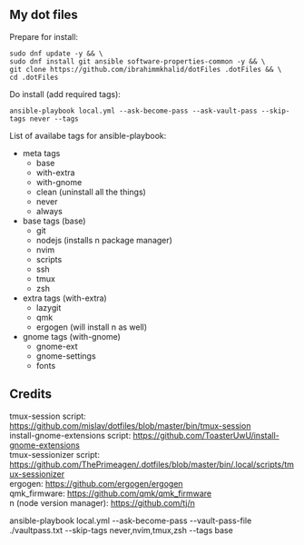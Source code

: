 
## My dot files

Prepare for install:
```
sudo dnf update -y && \
sudo dnf install git ansible software-properties-common -y && \
git clone https://github.com/ibrahimmkhalid/dotFiles .dotFiles && \
cd .dotFiles
```

Do install (add required tags):
```
ansible-playbook local.yml --ask-become-pass --ask-vault-pass --skip-tags never --tags 
```

List of availabe tags for ansible-playbook:
- meta tags
    - base
    - with-extra
    - with-gnome
    - clean (uninstall all the things)
    - never
    - always
- base tags (base)
    - git
    - nodejs (installs n package manager)
    - nvim
    - scripts
    - ssh
    - tmux
    - zsh
- extra tags (with-extra)
    - lazygit
    - qmk
    - ergogen (will install n as well)
- gnome tags (with-gnome)
    - gnome-ext
    - gnome-settings
    - fonts

## Credits 
tmux-session script: https://github.com/mislav/dotfiles/blob/master/bin/tmux-session  
install-gnome-extensions script: https://github.com/ToasterUwU/install-gnome-extensions  
tmux-sessionizer script: https://github.com/ThePrimeagen/.dotfiles/blob/master/bin/.local/scripts/tmux-sessionizer  
ergogen: https://github.com/ergogen/ergogen  
qmk_firmware: https://github.com/qmk/qmk_firmware  
n (node version manager): https://github.com/tj/n

ansible-playbook local.yml --ask-become-pass --vault-pass-file ./vaultpass.txt --skip-tags never,nvim,tmux,zsh --tags base
